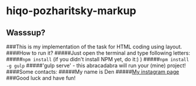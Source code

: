 # hiqo-pozharitsky-markup
## Wasssup?
###This is my implementation of the task for HTML coding using layout.
####How to run it?
#####Just open the terminal and type following letters:
#####`npm install` (if you didn't install NPM yet, do it:) )
#####`npm install -g gulp`
#####'gulp serve' - this abracadabra will run your (mine) project!
####Some contacts:
#####My name is Den
#####[My instagram page](https://instagram.com/sovasmotrit)
###Good luck and have fun!
